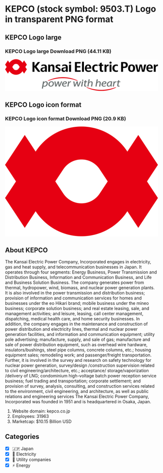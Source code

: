 # KEPCO (stock symbol: 9503.T) Logo in transparent PNG format

## KEPCO Logo large

### KEPCO Logo large Download PNG (44.11 KB)

![KEPCO Logo large Download PNG (44.11 KB)](/img/orig/9503.T_BIG-7fb38775.png)

## KEPCO Logo icon format

### KEPCO Logo icon format Download PNG (20.9 KB)

![KEPCO Logo icon format Download PNG (20.9 KB)](/img/orig/9503.T-d76396cb.png)

## About KEPCO

The Kansai Electric Power Company, Incorporated engages in electricity, gas and heat supply, and telecommunication businesses in Japan. It operates through four segments: Energy Business, Power Transmission and Distribution Business, Information and Communication Business, and Life and Business Solution Business. The company generates power from thermal, hydropower, wind, biomass, and nuclear power generation plants. It is also involved in the power transmission and distribution business; provision of information and communication services for homes and businesses under the eo Hikari brand; mobile business under the mineo business; corporate solution business; and real estate leasing, sale, and management activities; and leisure, leasing, call center management, dispatching, medical health care, and home security businesses. In addition, the company engages in the maintenance and construction of power distribution and electricity lines, thermal and nuclear power generation facilities, and information and communication equipment; utility pole advertising; manufacture, supply, and sale of gas; manufacture and sale of power distribution equipment, such as overhead wire hardware, insulators/bushings, steel pipe columns, concrete columns, etc.; housing equipment sales; remodeling work; and passenger/freight transportation. Further, it is involved in the survey and research on safety technology for nuclear power generation, survey/design /construction supervision related to civil engineering/architecture, etc.; acceptance/ storage/vaporization /delivery of LNG; condominium high-voltage batch power reception service business; fuel trading and transportation; corporate settlement; and provision of survey, analysis, consulting, and construction services related to the environment, civil engineering, and architecture, as well as public relations and engineering services The Kansai Electric Power Company, Incorporated was founded in 1951 and is headquartered in Osaka, Japan.

1. Website domain: kepco.co.jp
2. Employees: 31963
3. Marketcap: $10.15 Billion USD


## Categories
- [x] 🇯🇵 Japan
- [x] 🔋 Electricity
- [x] 🚰 Utility companies
- [x] ⚡ Energy
